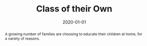---
title: "Class of their Own"
authors:
  - admin
date: "2020-01-01"  # You may want to provide the actual publication date
publication_types: ["2"]
publication: "Nursery World"
publication_short: ""

abstract: "A growing number of families are choosing to educate their children at home, for a variety of reasons."

summary: "An exploration of the growing trend in home education."

tags:
  - Education
  - Home Education
  - Alternative Education
  - Family Learning

featured: false

--- 